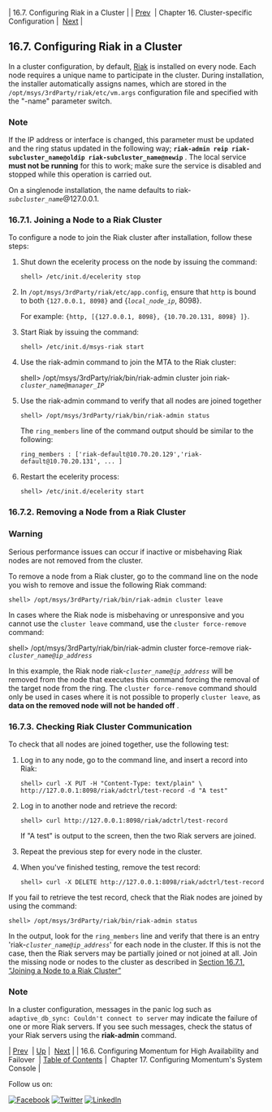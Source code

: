 | 16.7. Configuring Riak in a Cluster |
| [Prev](cluster.config.failover.php)  | Chapter 16. Cluster-specific Configuration |  [Next](control_listener.php) |

## 16.7. Configuring Riak in a Cluster

In a cluster configuration, by default, [Riak](riak.php "Chapter 30. Riak") is installed on every node. Each node requires a unique name to participate in the cluster. During installation, the installer automatically assigns names, which are stored in the `/opt/msys/3rdParty/riak/etc/vm.args` configuration file and specified with the "-name" parameter switch.

### Note

If the IP address or interface is changed, this parameter must be updated and the ring status updated in the following way; **`riak-admin reip riak-subcluster_name@oldip riak-subcluster_name@newip`**                                                            . The local service **must not be running**                for this to work; make sure the service is disabled and stopped while this operation is carried out.

On a singlenode installation, the name defaults to riak-*`subcluster_name`*@127.0.0.1.

### 16.7.1. Joining a Node to a Riak Cluster

To configure a node to join the Riak cluster after installation, follow these steps:

1.  Shut down the ecelerity process on the node by issuing the command:

    `shell> /etc/init.d/ecelerity stop`
2.  In `/opt/msys/3rdParty/riak/etc/app.config`, ensure that `http` is bound to both `{127.0.0.1, 8098}` and {*`local_node_ip`*, 8098}.

    For example: `{http, [{127.0.0.1, 8098}, {10.70.20.131, 8098} ]}`.

3.  Start Riak by issuing the command:

    `shell> /etc/init.d/msys-riak start`
4.  Use the riak-admin command to join the MTA to the Riak cluster:

    shell> /opt/msys/3rdParty/riak/bin/riak-admin cluster join riak-*`cluster_name@manager_IP`*
5.  Use the riak-admin command to verify that all nodes are joined together

    `shell> /opt/msys/3rdParty/riak/bin/riak-admin status`

    The `ring_members` line of the command output should be similar to the following:

    `ring_members : ['riak-default@10.70.20.129','riak-default@10.70.20.131', ... ]`
6.  Restart the ecelerity process:

    `shell> /etc/init.d/ecelerity start`

### 16.7.2. Removing a Node from a Riak Cluster

### Warning

Serious performance issues can occur if inactive or misbehaving Riak nodes are not removed from the cluster.

To remove a node from a Riak cluster, go to the command line on the node you wish to remove and issue the following Riak command:

`shell> /opt/msys/3rdParty/riak/bin/riak-admin cluster leave`

In cases where the Riak node is misbehaving or unresponsive and you cannot use the `cluster leave` command, use the `cluster force-remove` command:

shell> /opt/msys/3rdParty/riak/bin/riak-admin cluster force-remove riak-*`cluster_name@ip_address`*

In this example, the Riak node riak-*`cluster_name@ip_address`* will be removed from the node that executes this command forcing the removal of the target node from the ring. The `cluster force-remove` command should only be used in cases where it is not possible to properly `cluster leave`, as **data on the removed node will not be handed off** .

### 16.7.3. Checking Riak Cluster Communication

To check that all nodes are joined together, use the following test:

1.  Log in to any node, go to the command line, and insert a record into Riak:

    ```
    shell> curl -X PUT -H "Content-Type: text/plain" \
    http://127.0.0.1:8098/riak/adctrl/test-record -d "A test"
    ```

2.  Log in to another node and retrieve the record:

    `shell> curl http://127.0.0.1:8098/riak/adctrl/test-record`

    If "A test" is output to the screen, then the two Riak servers are joined.

3.  Repeat the previous step for every node in the cluster.

4.  When you've finished testing, remove the test record:

    `shell> curl -X DELETE http://127.0.0.1:8098/riak/adctrl/test-record`

If you fail to retrieve the test record, check that the Riak nodes are joined by using the command:

`shell> /opt/msys/3rdParty/riak/bin/riak-admin status`

In the output, look for the `ring_members` line and verify that there is an entry 'riak-*`cluster_name@ip_address`*' for each node in the cluster. If this is not the case, then the Riak servers may be partially joined or not joined at all. Join the missing node or nodes to the cluster as described in [Section 16.7.1, “Joining a Node to a Riak Cluster”](cluster.riak.configuration.php#cluster.riak.configuration.joining "16.7.1. Joining a Node to a Riak Cluster")

### Note

In a cluster configuration, messages in the panic log such as `adaptive_db_sync: Couldn't connect to server` may indicate the failure of one or more Riak servers. If you see such messages, check the status of your Riak servers using the **riak-admin** command.

| [Prev](cluster.config.failover.php)  | [Up](cluster.php) |  [Next](control_listener.php) |
| 16.6. Configuring Momentum for High Availability and Failover  | [Table of Contents](index.php) |  Chapter 17. Configuring Momentum's System Console |

Follow us on:

[![Facebook](https://support.messagesystems.com/images/icon-facebook.png)](http://www.facebook.com/messagesystems) [![Twitter](https://support.messagesystems.com/images/icon-twitter.png)](http://twitter.com/#!/MessageSystems) [![LinkedIn](https://support.messagesystems.com/images/icon-linkedin.png)](http://www.linkedin.com/company/message-systems)